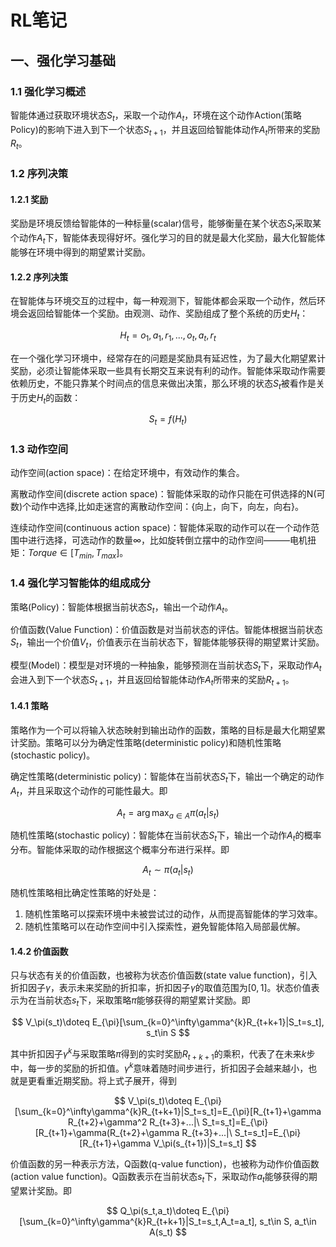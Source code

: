 # RL笔记
## 一、强化学习基础
### 1.1 强化学习概述

智能体通过获取环境状态$S_t$，采取一个动作$A_t$，环境在这个动作Action(策略 Policy)的影响下进入到下一个状态$S_{t+1}$，并且返回给智能体动作$A_t$所带来的奖励$R_t$。

### 1.2 序列决策

#### 1.2.1 奖励

奖励是环境反馈给智能体的一种标量(scalar)信号，能够衡量在某个状态$S_t$采取某个动作$A_t$下，智能体表现得好坏。强化学习的目的就是最大化奖励，最大化智能体能够在环境中得到的期望累计奖励。

#### 1.2.2 序列决策

在智能体与环境交互的过程中，每一种观测下，智能体都会采取一个动作，然后环境会返回给智能体一个奖励。由观测、动作、奖励组成了整个系统的历史$H_t$：

$$
H_t=o_1,a_1,r_1,...,o_t,a_t,r_t
$$

在一个强化学习环境中，经常存在的问题是奖励具有延迟性，为了最大化期望累计奖励，必须让智能体采取一些具有长期交互来说有利的动作。智能体采取动作需要依赖历史，不能只靠某个时间点的信息来做出决策，那么环境的状态$S_t$被看作是关于历史$H_t$的函数：

$$
S_t=f(H_t)
$$

### 1.3 动作空间

动作空间(action space)：在给定环境中，有效动作的集合。

离散动作空间(discrete action space)：智能体采取的动作只能在可供选择的N(可数)个动作中选择,比如走迷宫的离散动作空间：{向上，向下，向左，向右}。

连续动作空间(continuous action space)：智能体采取的动作可以在一个动作范围中进行选择，可选动作的数量$\infty$，比如旋转倒立摆中的动作空间———电机扭矩：$Torque \in [T_{min},T_{max}]$。

### 1.4 强化学习智能体的组成成分

策略(Policy)：智能体根据当前状态$S_t$，输出一个动作$A_t$。

价值函数(Value Function)：价值函数是对当前状态的评估。智能体根据当前状态$S_t$，输出一个价值$V_t$，价值表示在当前状态下，智能体能够获得的期望累计奖励。

模型(Model)：模型是对环境的一种抽象，能够预测在当前状态$S_t$下，采取动作$A_t$会进入到下一个状态$S_{t+1}$，并且返回给智能体动作$A_t$所带来的奖励$R_{t+1}$。


#### 1.4.1 策略

策略作为一个可以将输入状态映射到输出动作的函数，策略的目标是最大化期望累计奖励。策略可以分为确定性策略(deterministic policy)和随机性策略(stochastic policy)。

确定性策略(deterministic policy)：智能体在当前状态$S_t$下，输出一个确定的动作$A_t$，并且采取这个动作的可能性最大。即

$$
A_t=\arg\max_{a\in A}\pi(a_t|s_t)
$$


随机性策略(stochastic policy)：智能体在当前状态$S_t$下，输出一个动作$A_t$的概率分布。智能体采取的动作根据这个概率分布进行采样。即

$$
A_t\sim\pi(a_t|s_t)
$$

随机性策略相比确定性策略的好处是：
1. 随机性策略可以探索环境中未被尝试过的动作，从而提高智能体的学习效率。
2. 随机性策略可以在动作空间中引入探索性，避免智能体陷入局部最优解。

#### 1.4.2 价值函数

只与状态有关的价值函数，也被称为状态价值函数(state value function)，引入折扣因子$\gamma$，表示未来奖励的折扣率，折扣因子$\gamma$的取值范围为$[0,1]$。状态价值表示为在当前状态$s_t$下，采取策略$\pi$能够获得的期望累计奖励。即


$$
V_\pi(s_t)\doteq E_{\pi}[\sum_{k=0}^\infty\gamma^{k}R_{t+k+1}|S_t=s_t], s_t\in S
$$

其中折扣因子$\gamma^k$与采取策略$\pi$得到的实时奖励$R_{t+k+1}$的乘积，代表了在未来$k$步中，每一步的奖励的折扣值。$\gamma^k$意味着随时间步进行，折扣因子会越来越小，也就是更看重近期奖励。将上式子展开，得到

$$
V_\pi(s_t)\doteq E_{\pi}[\sum_{k=0}^\infty\gamma^{k}R_{t+k+1}|S_t=s_t]=E_{\pi}[R_{t+1}+\gamma R_{t+2}+\gamma^2 R_{t+3}+...|\
S_t=s_t]=E_{\pi}[R_{t+1}+\gamma(R_{t+2}+\gamma R_{t+3}+...|\
S_t=s_t]=E_{\pi}[R_{t+1}+\gamma V_\pi(s_{t+1})|S_t=s_t]
$$

价值函数的另一种表示方法，Q函数(q-value function)，也被称为动作价值函数(action value function)。Q函数表示在当前状态$s_t$下，采取动作$a_t$能够获得的期望累计奖励。即

$$
Q_\pi(s_t,a_t)\doteq E_{\pi}[\sum_{k=0}^\infty\gamma^{k}R_{t+k+1}|S_t=s_t,A_t=a_t], s_t\in S, a_t\in A(s_t)
$$













